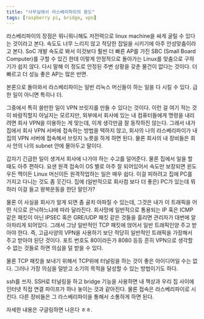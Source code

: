```yaml
---
title: "사무실에서 라스베리파이의 용도"
tags: [raspberry pi, bridge, vpn]
---
```


라스베리파이의 장점은 뭐니뭐니해도 저전력으로 linux machine을 싸게 굴릴 수 있다는 것이라고 본다. 속도도 너무 느리지 않고 적당한 잡일을 시키기에 아주 안성맞춤이라고 본다. SoC 개발 속도로 봐서 이것보다 훨씬 더 빠른 AP를 가진 SBC (Small Board Computer)를 구할 수 있긴 한데 이렇게 안정적으로 돌아가는 Linux를 맞춤으로 구하기가 쉽지 않다. 다시 말해 이 정도로 안정된 주변 상황을 갖춘 물건이 없다는 것이다. 더 빠르고 더 성능 좋은 AP는 많은 반면.

본론으로 돌아와서 라스베리파이는 일반 리눅스 머신들이 하는 일을 다 시킬 수 있다. 급한 일이 아니면 특히나 더. 

그중에서 특히 쓸만한 일이 VPN 브릿지를 만들 수 있다는 것이다. 이런 걸 여기 적는 것이 바람직할지 아닐지는 모르지만, 외부에서 회사에 있는 내 컴퓨터들에게 명령을 내리려면 회사 VPN을 이용하는 게 맞는데, 이게 생각만큼 잘 동작하진 않는다. 그래서 내가 집에서 회사 VPN 서버에 접속하는 방법을 택하지 않고, 회사의 나의 라스베리파이가 내 집의 VPN 서버에 접속해서 브릿지 노릇을 하게 하면 된다. 물론 회사의 내 장비들은 회사 안의 나의 subnet 안에 몰아두고 말이다. 

갑자기 긴급한 일이 생겨서 회사에 나가야 하는 수고를 덜어준다. 물론 집에서 일을 할 때도 아주 편하다. 요샌 원격 접속이 OS 별로 아주 잘 되어있어서 속도만 보장되면 윈도우든 맥이든 Linux 머신이든 원격작업하는 일은 매우 쉽다. 이걸 피하려고 집에 PC를 가지고 다니는 것도 좀 웃긴다. 집에 (일반적으로 회사컴 보다 더 좋은) PC가 있는데 뭐하러 이걸 들고 왕복운동을 한단 말인가? 

물론 이 사실을 회사가 알게 되면 좀 골치 아파질 수 있는데, 그것은 내가 이 트래픽을 어떤 식으로 은닉하느냐에 따라 달라진다. 회사망에 일반적으로 통용되는 IP 혹은 ICMP 같은 패킷이 아닌 IPSEC 혹은 GRE/UDP 패킷 같은 것들을 흘리면 관리자가 대번에 알아차리게 되어있다. 그래서 그냥 일반적인 TCP 패킷에 얹어서 일반 트래픽인양 주고 받아야 한다. 즉, 고급사양의 VPN을 사용하기 보단 적당히 일반적인 트래픽을 가장해서 주고 받아야 된단 것이다. 포트 번호도 80이라든가 8080 등등 흔히 VPN으로 생각할 수 없는 것들로 하면 의심을 덜 받을 수 있다. 

물론 TCP 패킷을 보내기 위해서 TCP위에 터널링을 하는 것이 좋은 아이디어일 수는 없다. 그러나 가장 의심을 덜받고 소기의 목적을 달성할 수 있는 방법이기도 하다. 

ssh를 쓰자. SSH로 터널링을 하고 bridge 기능을 사용하면 내 책상과 우리 집 사이에 인터넷 직접 연결 파이프가 하나 놓이는 것과 같아진다. 물론 접속은 라스베리파이로 시킨다. 다른 장비들은 그 라스베리파이을 통해서 소통하게 하면 된다. 

자세한 내용은 구글링하면 나온다 ㅎㅎ.